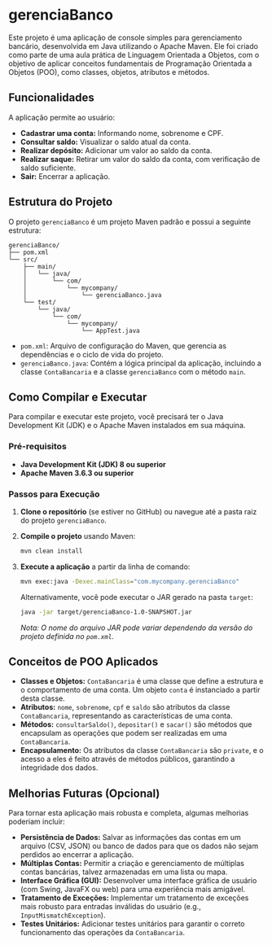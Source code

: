 # gerenciaBanco

Este projeto é uma aplicação de console simples para gerenciamento bancário, desenvolvida em Java utilizando o Apache Maven. Ele foi criado como parte de uma aula prática de Linguagem Orientada a Objetos, com o objetivo de aplicar conceitos fundamentais de Programação Orientada a Objetos (POO), como classes, objetos, atributos e métodos.

## Funcionalidades

A aplicação permite ao usuário:

*   **Cadastrar uma conta:** Informando nome, sobrenome e CPF.
*   **Consultar saldo:** Visualizar o saldo atual da conta.
*   **Realizar depósito:** Adicionar um valor ao saldo da conta.
*   **Realizar saque:** Retirar um valor do saldo da conta, com verificação de saldo suficiente.
*   **Sair:** Encerrar a aplicação.

## Estrutura do Projeto

O projeto `gerenciaBanco` é um projeto Maven padrão e possui a seguinte estrutura:

```
gerenciaBanco/
├── pom.xml
└── src/
    ├── main/
    │   └── java/
    │       └── com/
    │           └── mycompany/
    │               └── gerenciaBanco.java
    └── test/
        └── java/
            └── com/
                └── mycompany/
                    └── AppTest.java
```

*   `pom.xml`: Arquivo de configuração do Maven, que gerencia as dependências e o ciclo de vida do projeto.
*   `gerenciaBanco.java`: Contém a lógica principal da aplicação, incluindo a classe `ContaBancaria` e a classe `gerenciaBanco` com o método `main`.

## Como Compilar e Executar

Para compilar e executar este projeto, você precisará ter o Java Development Kit (JDK) e o Apache Maven instalados em sua máquina.

### Pré-requisitos

*   **Java Development Kit (JDK) 8 ou superior**
*   **Apache Maven 3.6.3 ou superior**

### Passos para Execução

1.  **Clone o repositório** (se estiver no GitHub) ou navegue até a pasta raiz do projeto `gerenciaBanco`.

2.  **Compile o projeto** usando Maven:
    ```bash
    mvn clean install
    ```

3.  **Execute a aplicação** a partir da linha de comando:
    ```bash
    mvn exec:java -Dexec.mainClass="com.mycompany.gerenciaBanco"
    ```

    Alternativamente, você pode executar o JAR gerado na pasta `target`:
    ```bash
    java -jar target/gerenciaBanco-1.0-SNAPSHOT.jar
    ```

    *Nota: O nome do arquivo JAR pode variar dependendo da versão do projeto definida no `pom.xml`.*

## Conceitos de POO Aplicados

*   **Classes e Objetos:** `ContaBancaria` é uma classe que define a estrutura e o comportamento de uma conta. Um objeto `conta` é instanciado a partir desta classe.
*   **Atributos:** `nome`, `sobrenome`, `cpf` e `saldo` são atributos da classe `ContaBancaria`, representando as características de uma conta.
*   **Métodos:** `consultarSaldo()`, `depositar()` e `sacar()` são métodos que encapsulam as operações que podem ser realizadas em uma `ContaBancaria`.
*   **Encapsulamento:** Os atributos da classe `ContaBancaria` são `private`, e o acesso a eles é feito através de métodos públicos, garantindo a integridade dos dados.

## Melhorias Futuras (Opcional)

Para tornar esta aplicação mais robusta e completa, algumas melhorias poderiam incluir:

*   **Persistência de Dados:** Salvar as informações das contas em um arquivo (CSV, JSON) ou banco de dados para que os dados não sejam perdidos ao encerrar a aplicação.
*   **Múltiplas Contas:** Permitir a criação e gerenciamento de múltiplas contas bancárias, talvez armazenadas em uma lista ou mapa.
*   **Interface Gráfica (GUI):** Desenvolver uma interface gráfica de usuário (com Swing, JavaFX ou web) para uma experiência mais amigável.
*   **Tratamento de Exceções:** Implementar um tratamento de exceções mais robusto para entradas inválidas do usuário (e.g., `InputMismatchException`).
*   **Testes Unitários:** Adicionar testes unitários para garantir o correto funcionamento das operações da `ContaBancaria`.


